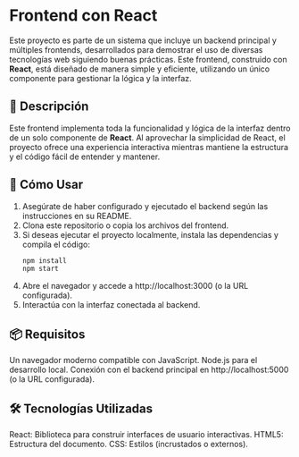 # Frontend con React

Este proyecto es parte de un sistema que incluye un backend principal y múltiples frontends, desarrollados para demostrar el uso de diversas tecnologías web siguiendo buenas prácticas. Este frontend, construido con **React**, está diseñado de manera simple y eficiente, utilizando un único componente para gestionar la lógica y la interfaz.

## 📄 Descripción
Este frontend implementa toda la funcionalidad y lógica de la interfaz dentro de un solo componente de **React**. Al aprovechar la simplicidad de React, el proyecto ofrece una experiencia interactiva mientras mantiene la estructura y el código fácil de entender y mantener.

## 🚀 Cómo Usar
1. Asegúrate de haber configurado y ejecutado el backend según las instrucciones en su README.  
2. Clona este repositorio o copia los archivos del frontend.  
3. Si deseas ejecutar el proyecto localmente, instala las dependencias y compila el código:
   ```bash
   npm install
   npm start
   ```
5. Abre el navegador y accede a http://localhost:3000 (o la URL configurada).
6. Interactúa con la interfaz conectada al backend.

## 📦 Requisitos
Un navegador moderno compatible con JavaScript.
Node.js para el desarrollo local.
Conexión con el backend principal en http://localhost:5000 (o la URL configurada).

## 🛠️ Tecnologías Utilizadas
React: Biblioteca para construir interfaces de usuario interactivas.
HTML5: Estructura del documento.
CSS: Estilos (incrustados o externos).